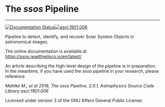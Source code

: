 # The _ssos_ Pipeline
---
[![Documentation Status](https://readthedocs.org/projects/sso-pipeline/badge/?version=latest)](https://sso-pipeline.readthedocs.io/en/latest/?badge=latest)<a href="http://ascl.net/1901.006"><img src="https://img.shields.io/badge/ascl-1901.006-blue.svg?colorB=262255" alt="ascl:1901.006" /></a>

Pipeline to detect, identify, and recover Solar System Objects in astronomical images.

The online documentation is available at https://ssos.readthedocs.io/en/latest/

An article describing the high-level design of the pipeline is in preparation. In the meantime, if you have used the _ssos_ pipeline in your research, please reference

_Mahlke M., et al 2018, The ssos Pipeline, 2.0.1, Astrophysics Source Code Library ascl:1901.006_

Licensed under version 3 of the GNU Affero General Public License.